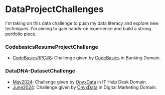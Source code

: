 # DataProjectChallenges
I'm taking on this data challenge to push my data literacy and explore new techniques. I'm aiming to gain hands-on experience and build a strong portfolio piece.

### CodebasicsResumeProjectChallenge

- [CodeBasicsRPC#8](https://github.com/SSonwane26/DataProjectChallenges/blob/main/CodeBasicsResumeProjectChallenge%238/README.md#code-resume-project-challenge-8): Challenge given by [CodeBasics](https://codebasics.io/challenge/codebasics-resume-project-challenge) in Banking Domain. 

### DataDNA-DatasetChallenge

- [May2024](): Challenge given by [OnyxData](https://onyxdata.co.uk/data-dna-dataset-challenge/) in IT Help Desk Domain.
- [June2024](): Challenge given by [OnyxData](https://onyxdata.co.uk/data-dna-dataset-challenge/) in Digital Marketing Domain.
